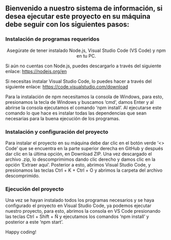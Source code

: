 <h2>Bienvenido a nuestro sistema de información, si desea ejecutar este proyecto en su máquina debe seguir con los siguientes pasos:</h2>

<h3>Instalación de programas requeridos</h3>

  <p style="text-align: center">Asegúrate de tener instalado Node.js, Visual Studio Code (VS Code) y npm en tu PC.
  
  Si aún no cuentas con Node.js, puedes descargarlo a través del siguiente enlace: https://nodejs.org/en 
  
  Si necesitas instalar Visual Studio Code, lo puedes hacer a través del siguiente enlace: https://code.visualstudio.com/download  
  
  Para la instalación de npm necesitamos la consola de Windows, para esto, presionamos la tecla de Windows y buscamos ‘cmd’, damos Enter y al abrirse la consola ejecutamos el comando ‘npm install’.
  Al ejecutarse este comando lo que hace es instalar todas las dependencias que sean necesarias para la buena ejecución de los programas.</p>

<h3>Instalación y configuración del proyecto</h3>

  Para instalar el proyecto en su máquina debe dar clic en el botón verde ‘<> Code’ que se encuentra en la parte superior derecha en GitHub y después dar clic en la última opción, en Download ZIP.
  Una vez descargado el archivo .zip, lo descomprimimos dando clic derecho y damos clic en la opción ‘Extraer aquí’.
  Posterior a esto, abrimos Visual Studio Code, y presionamos las teclas Ctrl + K + Ctrl + O y abrimos la carpeta del archivo descomprimido.


<h3>Ejecución del proyecto</h3>

  Una vez se hayan instalado todos los programas necesarios y se haya configurado el proyecto en Visual Studio Code, ya podemos ejecutar nuestro proyecto, para esto, abrimos la consola en VS Code presionando las teclas   Ctrl + Shift + Ñ y ejecutamos los comandos ‘npm install’ y posterior a este ‘npm start’.












  Happy coding!


